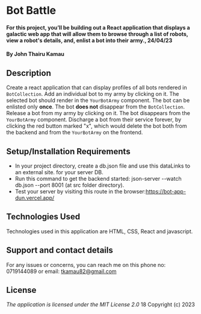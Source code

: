 # Bot Battle
#### For this project, you’ll be building out a React application that displays a galactic web app that will allow them to browse through a list of robots, view a robot's details, and, enlist a bot into their army., 24/04/23
#### By **John Thairu Kamau**

## Description
Create a react application that can display profiles of all bots rendered in `BotCollection`. Add an individual bot to my army by clicking on it. The selected bot should render in the `YourBotArmy` component. The bot can be enlisted only **once**. The bot **does not** disappear from the `BotCollection`. Release a bot from my army by clicking on it. The bot disappears from the `YourBotArmy` component. Discharge a bot from their service forever, by clicking the red button marked "x", which would delete the bot both from the backend and from the `YourBotArmy` on the frontend.

## Setup/Installation Requirements
* In your project directory, create a db.json file and use this dataLinks to an external site. for your server DB.
* Run this command to get the backend started: json-server --watch db.json --port 8001 (at src folder directory).
* Test your server by visiting this route in the browser:https://bot-app-dun.vercel.app/

## Technologies Used
Technologies used in this application are HTML, CSS, React and javascript.

## Support and contact details
For any issues or concerns, you can reach me on this phone no: 0719144089 or  email: tkamau82@gmail.com

## License
*The application is licensed under the MIT License 2.0*
18
Copyright (c) 2023 

